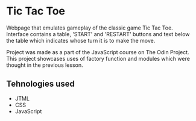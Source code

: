 # Tic Tac Toe

Webpage that emulates gameplay of the classic game Tic Tac Toe. Interface contains
a table, 'START' and 'RESTART' buttons and text below the table which indicates 
whose turn it is to make the move.

Project was made as a part of the JavaScript course on The Odin Project. This project
showcases uses of factory function and modules which were thought in the previous lesson.

## Tehnologies used
- JTML
- CSS
- JavaScript